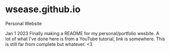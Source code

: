 # wsease.github.io
Personal Website

Jan 1 2023
Finally making a README for my personal/portfolio wesbite. A lot of what I've done here is from a YouTube tutorial, link is somewhere.
This is still far from complete but whatever.
<3
